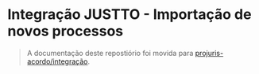 # Integração JUSTTO - Importação de novos processos

> A documentação deste repostiório foi movida para [projuris-acordo/integração](https://github.com/projuris-acordo/integracao).

